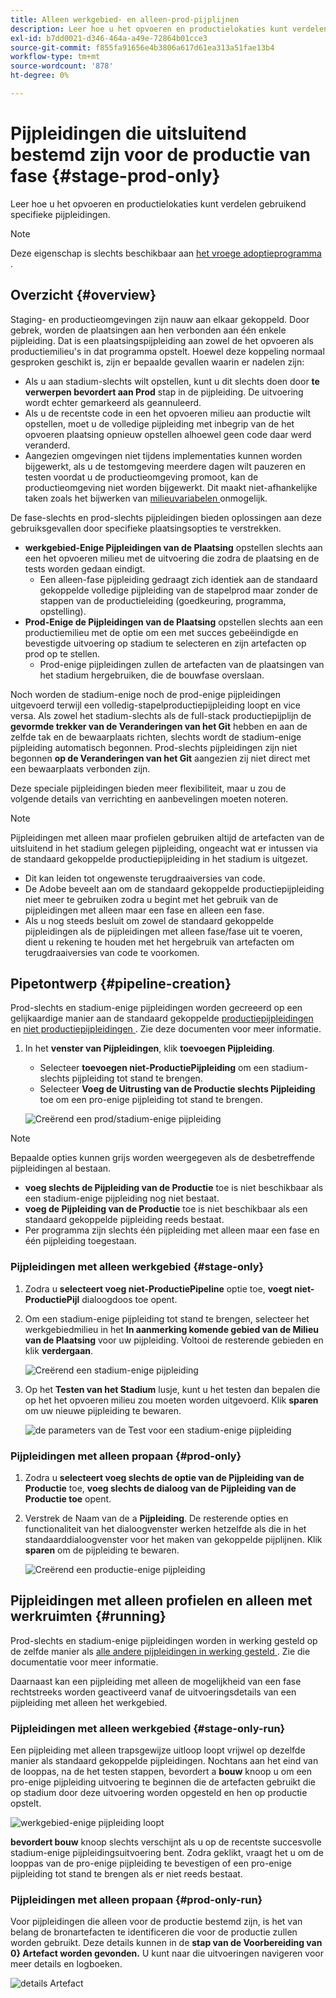 ```yaml
---
title: Alleen werkgebied- en alleen-prod-pijplijnen
description: Leer hoe u het opvoeren en productielokaties kunt verdelen gebruikend specifieke pijpleidingen.
exl-id: b7dd0021-d346-464a-a49e-72864b01cce3
source-git-commit: f855fa91656e4b3806a617d61ea313a51fae13b4
workflow-type: tm+mt
source-wordcount: '878'
ht-degree: 0%

---
```


# Pijpleidingen die uitsluitend bestemd zijn voor de productie van fase {#stage-prod-only}

Leer hoe u het opvoeren en productielokaties kunt verdelen gebruikend specifieke pijpleidingen.

>[!NOTE]
>
>Deze eigenschap is slechts beschikbaar aan [ het vroege adoptieprogramma ](/help/release-notes/current.md#early-adoption).

## Overzicht {#overview}

Staging- en productieomgevingen zijn nauw aan elkaar gekoppeld. Door gebrek, worden de plaatsingen aan hen verbonden aan één enkele pijpleiding. Dat is een plaatsingspijpleiding aan zowel de het opvoeren als productiemilieu&#39;s in dat programma opstelt. Hoewel deze koppeling normaal gesproken geschikt is, zijn er bepaalde gevallen waarin er nadelen zijn:

* Als u aan stadium-slechts wilt opstellen, kunt u dit slechts doen door **te verwerpen bevordert aan Prod** stap in de pijpleiding. De uitvoering wordt echter gemarkeerd als geannuleerd.
* Als u de recentste code in een het opvoeren milieu aan productie wilt opstellen, moet u de volledige pijpleiding met inbegrip van de het opvoeren plaatsing opnieuw opstellen alhoewel geen code daar werd veranderd.
* Aangezien omgevingen niet tijdens implementaties kunnen worden bijgewerkt, als u de testomgeving meerdere dagen wilt pauzeren en testen voordat u de productieomgeving promoot, kan de productieomgeving niet worden bijgewerkt. Dit maakt niet-afhankelijke taken zoals het bijwerken van [ milieuvariabelen ](/help/getting-started/build-environment.md#environment-variables) onmogelijk.

De fase-slechts en prod-slechts pijpleidingen bieden oplossingen aan deze gebruiksgevallen door specifieke plaatsingsopties te verstrekken.

* **werkgebied-Enige Pijpleidingen van de Plaatsing** opstellen slechts aan een het opvoeren milieu met de uitvoering die zodra de plaatsing en de tests worden gedaan eindigt.
   * Een alleen-fase pijpleiding gedraagt zich identiek aan de standaard gekoppelde volledige pijpleiding van de stapelprod maar zonder de stappen van de productieleiding (goedkeuring, programma, opstelling).
* **Prod-Enige de Pijpleidingen van de Plaatsing** opstellen slechts aan een productiemilieu met de optie om een met succes gebeëindigde en bevestigde uitvoering op stadium te selecteren en zijn artefacten op prod op te stellen.
   * Prod-enige pijpleidingen zullen de artefacten van de plaatsingen van het stadium hergebruiken, die de bouwfase overslaan.

Noch worden de stadium-enige noch de prod-enige pijpleidingen uitgevoerd terwijl een volledig-stapelproductiepijpleiding loopt en vice versa. Als zowel het stadium-slechts als de full-stack productiepijplijn de **gevormde trekker van de Veranderingen van het Git** hebben en aan de zelfde tak en de bewaarplaats richten, slechts wordt de stadium-enige pijpleiding automatisch begonnen. Prod-slechts pijpleidingen zijn niet begonnen **op de Veranderingen van het Git** aangezien zij niet direct met een bewaarplaats verbonden zijn.

Deze speciale pijpleidingen bieden meer flexibiliteit, maar u zou de volgende details van verrichting en aanbevelingen moeten noteren.

>[!NOTE]
>
>Pijpleidingen met alleen maar profielen gebruiken altijd de artefacten van de uitsluitend in het stadium gelegen pijpleiding, ongeacht wat er intussen via de standaard gekoppelde productiepijpleiding in het stadium is uitgezet.
>
>* Dit kan leiden tot ongewenste terugdraaiversies van code.
>* De Adobe beveelt aan om de standaard gekoppelde productiepijpleiding niet meer te gebruiken zodra u begint met het gebruik van de pijpleidingen met alleen maar een fase en alleen een fase.
>* Als u nog steeds besluit om zowel de standaard gekoppelde pijpleidingen als de pijpleidingen met alleen fase/fase uit te voeren, dient u rekening te houden met het hergebruik van artefacten om terugdraaiversies van code te voorkomen.

## Pipetontwerp {#pipeline-creation}

Prod-slechts en stadium-enige pijpleidingen worden gecreeerd op een gelijkaardige manier aan de standaard gekoppelde [ productiepijpleidingen ](/help/using/production-pipelines.md) en [ niet productiepijpleidingen ](/help/using/non-production-pipelines.md). Zie deze documenten voor meer informatie.

1. In het **venster van Pijpleidingen**, klik **toevoegen Pijpleiding**.

   * Selecteer **toevoegen niet-ProductiePijpleiding** om een stadium-slechts pijpleiding tot stand te brengen.
   * Selecteer **Voeg de Uitrusting van de Productie slechts Pijpleiding** toe om een pro-enige pijpleiding tot stand te brengen.

   ![ Creërend een prod/stadium-enige pijpleiding ](/help/assets/configure-pipelines/prod-stage-pipelines.png)

>[!NOTE]
>
>Bepaalde opties kunnen grijs worden weergegeven als de desbetreffende pijpleidingen al bestaan.
>
>* **voeg slechts de Pijpleiding van de Productie** toe is niet beschikbaar als een stadium-enige pijpleiding nog niet bestaat.
>* **voeg de Pijpleiding van de Productie** toe is niet beschikbaar als een standaard gekoppelde pijpleiding reeds bestaat.
>* Per programma zijn slechts één pijpleiding met alleen maar een fase en één pijpleiding toegestaan.

### Pijpleidingen met alleen werkgebied {#stage-only}

1. Zodra u **selecteert voeg niet-ProductiePipeline** optie toe, **voegt niet-ProductiePijl** dialoogdoos toe opent.
1. Om een stadium-enige pijpleiding tot stand te brengen, selecteer het werkgebiedmilieu in het **In aanmerking komende gebied van de Milieu van de Plaatsing** voor uw pijpleiding. Voltooi de resterende gebieden en klik **verdergaan**.

   ![ Creërend een stadium-enige pijpleiding ](/help/assets/configure-pipelines/stage-only.png)

1. Op het **Testen van het Stadium** lusje, kunt u het testen dan bepalen die op het het opvoeren milieu zou moeten worden uitgevoerd. Klik **sparen** om uw nieuwe pijpleiding te bewaren.

   ![ de parameters van de Test voor een stadium-enige pijpleiding ](/help/assets/configure-pipelines/stage-only-test.png)

### Pijpleidingen met alleen propaan {#prod-only}

1. Zodra u **selecteert voeg slechts de optie van de Pijpleiding van de Productie** toe, **voeg slechts de dialoog van de Pijpleiding van de Productie toe** opent.
1. Verstrek de Naam van de a **Pijpleiding**. De resterende opties en functionaliteit van het dialoogvenster werken hetzelfde als die in het standaarddialoogvenster voor het maken van gekoppelde pijplijnen. Klik **sparen** om de pijpleiding te bewaren.

   ![ Creërend een productie-enige pijpleiding ](/help/assets/configure-pipelines/prod-only-pipeline.png)

## Pijpleidingen met alleen profielen en alleen met werkruimten {#running}

Prod-slechts en stadium-enige pijpleidingen worden in werking gesteld op de zelfde manier als [ alle andere pijpleidingen in werking gesteld ](/help/using/managing-pipelines.md#running-pipelines). Zie die documentatie voor meer informatie.

Daarnaast kan een pijpleiding met alleen de mogelijkheid van een fase rechtstreeks worden geactiveerd vanaf de uitvoeringsdetails van een pijpleiding met alleen het werkgebied.

### Pijpleidingen met alleen werkgebied {#stage-only-run}

Een pijpleiding met alleen trapsgewijze uitloop loopt vrijwel op dezelfde manier als standaard gekoppelde pijpleidingen. Nochtans aan het eind van de looppas, na de het testen stappen, bevordert a **bouw** knoop u om een pro-enige pijpleiding uitvoering te beginnen die de artefacten gebruikt die op stadium door deze uitvoering worden opgesteld en hen op productie opstelt.

![ werkgebied-enige pijpleiding loopt ](/help/assets/configure-pipelines/stage-only-pipeline-run.png)

**bevordert bouw** knoop slechts verschijnt als u op de recentste succesvolle stadium-enige pijpleidingsuitvoering bent. Zodra geklikt, vraagt het u om de looppas van de pro-enige pijpleiding te bevestigen of een pro-enige pijpleiding tot stand te brengen als er niet reeds bestaat.

### Pijpleidingen met alleen propaan {#prod-only-run}

Voor pijpleidingen die alleen voor de productie bestemd zijn, is het van belang de bronartefacten te identificeren die voor de productie zullen worden gebruikt. Deze details kunnen in de **stap van de Voorbereiding van 0} Artefact worden gevonden.** U kunt naar die uitvoeringen navigeren voor meer details en logboeken.

![ details Artefact ](/help/assets/configure-pipelines/prod-only-pipeline-run.png)
